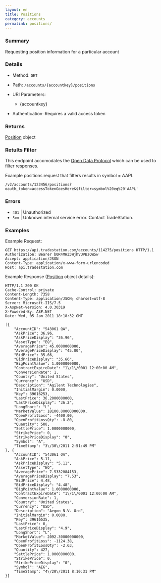 ```yaml
---
layout: en
title: Positions
category: accounts
permalink: positions/
---
```


### Summary

Requesting position information for a particular account

### Details

* Method: `GET`
* Path: `/accounts/{accountkey}/positions`
* URI Parameters:

  * {accountkey}
* Authentication: Requires a valid access token

### Returns

[Position](../../objects/position) object

### Retults Filter

This endpoint accomodates the [Open Data Protocol](http://www.odata.org/developers/protocols/uri-conventions#FilterSystemQueryOption) which can be used to filter responses.

Example positions request that filters results in symbol = AAPL

    /v2/accounts/123456/positions?oauth_token=accessTokenGoesHere&$filter=symbol%20eq%20'AAPL'

### Errors

* `401` | Unauthorized
* `5xx` | Unknown internal service error. Contact TradeStation.

### Examples

Example Request:

    GET https://api.tradestation.com/accounts/114275/positions HTTP/1.1
    Authorization: Bearer b0R4MHZ5WjhVUVBzQW5w
    Accept: application/JSON
    Content-Type: application/x-www-form-urlencoded
    Host: api.tradestation.com

Example Response ([Position](../../objects/position) object details):

    HTTP/1.1 200 OK
    Cache-Control: private
    Content-Length: 7358
    Content-Type: application/JSON; charset=utf-8
    Server: Microsoft-IIS/7.5
    X-AspNet-Version: 4.0.30319
    X-Powered-By: ASP.NET
    Date: Wed, 05 Jan 2011 18:18:32 GMT
    
    [{
        "AccountID": "543061 QA",
        "AskPrice": 36.96,
        "AskPriceDisplay": "36.96",
        "AssetType": "EQ",
        "AveragePrice": 45.0000000000,
        "AveragePriceDisplay": "45.00",
        "BidPrice": 35.66,
        "BidPriceDisplay": "35.66",
        "BigPointValue": 1.0000000000,
        "ContractExpireDate": "1\/1\/0001 12:00:00 AM",
        "ConversionRate": 1,
        "Country": "United States",
        "Currency": "USD",
        "Description": "Agilent Technologies",
        "InitialMargin": 0.0000,
        "Key": 39616253,
        "LastPrice": 36.2000000000,
        "LastPriceDisplay": "36.2",
        "LongShort": "L",
        "MarketValue": 18100.00000000000,
        "OpenProfitLoss": -4400.00,
        "OpenProfitLossQty": -8.80,
        "Quantity": 500,
        "SettlePrice": 1.0000000000,
        "StrikePrice": 0,
        "StrikePriceDisplay": "0",
        "Symbol": "A",
        "TimeStamp": "3\/30\/2011 2:51:49 PM"
    }, {
        "AccountID": "543061 QA",
        "AskPrice": 5.11,
        "AskPriceDisplay": "5.11",
        "AssetType": "EQ",
        "AveragePrice": 7.5332084153,
        "AveragePriceDisplay": "7.53",
        "BidPrice": 4.48,
        "BidPriceDisplay": "4.48",
        "BigPointValue": 1.0000000000,
        "ContractExpireDate": "1\/1\/0001 12:00:00 AM",
        "ConversionRate": 1,
        "Country": "United States",
        "Currency": "USD",
        "Description": "Aegon N.V. Ord",
        "InitialMargin": 0.0000,
        "Key": 39616535,
        "LastPrice": 0,
        "LastPriceDisplay": "4.9",
        "LongShort": "L",
        "MarketValue": 2092.30000000000,
        "OpenProfitLoss": -1124.38,
        "OpenProfitLossQty": -2.63,
        "Quantity": 427,
        "SettlePrice": 1.0000000000,
        "StrikePrice": 0,
        "StrikePriceDisplay": "0",
        "Symbol": "AEG",
        "TimeStamp": "4\/20\/2011 8:10:31 PM"
    }]